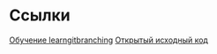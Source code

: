 # Ссылки
[Обучение learngitbranching](https://learngitbranching.js.org/?locale=ru_RU)
[Открытый исходный код](https://guides.hexlet.io/how-to-be-a-helpful-for-the-hexlet-community/)
